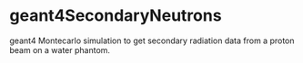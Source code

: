 # geant4SecondaryNeutrons
geant4 Montecarlo simulation to get secondary radiation data from a proton beam on a water phantom.
